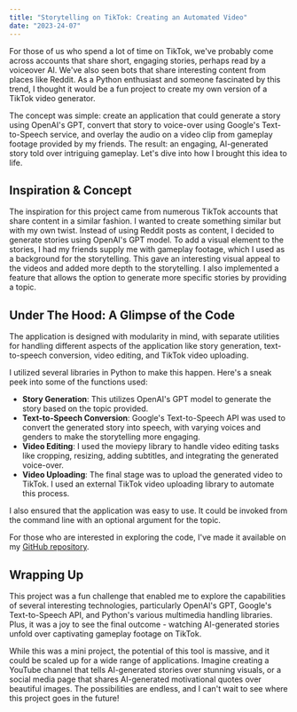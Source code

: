 ```yaml
---
title: "Storytelling on TikTok: Creating an Automated Video"
date: "2023-24-07"
---
```


For those of us who spend a lot of time on TikTok, we've probably come across accounts that share short, engaging stories, perhaps read by a voiceover AI. We've also seen bots that share interesting content from places like Reddit. As a Python enthusiast and someone fascinated by this trend, I thought it would be a fun project to create my own version of a TikTok video generator.

The concept was simple: create an application that could generate a story using OpenAI's GPT, convert that story to voice-over using Google's Text-to-Speech service, and overlay the audio on a video clip from gameplay footage provided by my friends. The result: an engaging, AI-generated story told over intriguing gameplay. Let's dive into how I brought this idea to life.

## Inspiration & Concept

The inspiration for this project came from numerous TikTok accounts that share content in a similar fashion. I wanted to create something similar but with my own twist. Instead of using Reddit posts as content, I decided to generate stories using OpenAI's GPT model. To add a visual element to the stories, I had my friends supply me with gameplay footage, which I used as a background for the storytelling. This gave an interesting visual appeal to the videos and added more depth to the storytelling. I also implemented a feature that allows the option to generate more specific stories by providing a topic.

## Under The Hood: A Glimpse of the Code

The application is designed with modularity in mind, with separate utilities for handling different aspects of the application like story generation, text-to-speech conversion, video editing, and TikTok video uploading.

I utilized several libraries in Python to make this happen. Here's a sneak peek into some of the functions used:

- **Story Generation**: This utilizes OpenAI's GPT model to generate the story based on the topic provided.
- **Text-to-Speech Conversion**: Google's Text-to-Speech API was used to convert the generated story into speech, with varying voices and genders to make the storytelling more engaging.
- **Video Editing**: I used the moviepy library to handle video editing tasks like cropping, resizing, adding subtitles, and integrating the generated voice-over.
- **Video Uploading**: The final stage was to upload the generated video to TikTok. I used an external TikTok video uploading library to automate this process.

I also ensured that the application was easy to use. It could be invoked from the command line with an optional argument for the topic.

For those who are interested in exploring the code, I've made it available on my [GitHub repository](https://github.com/yourgithubusername/tiktok-video-generator).

## Wrapping Up

This project was a fun challenge that enabled me to explore the capabilities of several interesting technologies, particularly OpenAI's GPT, Google's Text-to-Speech API, and Python's various multimedia handling libraries. Plus, it was a joy to see the final outcome - watching AI-generated stories unfold over captivating gameplay footage on TikTok.

While this was a mini project, the potential of this tool is massive, and it could be scaled up for a wide range of applications. Imagine creating a YouTube channel that tells AI-generated stories over stunning visuals, or a social media page that shares AI-generated motivational quotes over beautiful images. The possibilities are endless, and I can't wait to see where this project goes in the future!
